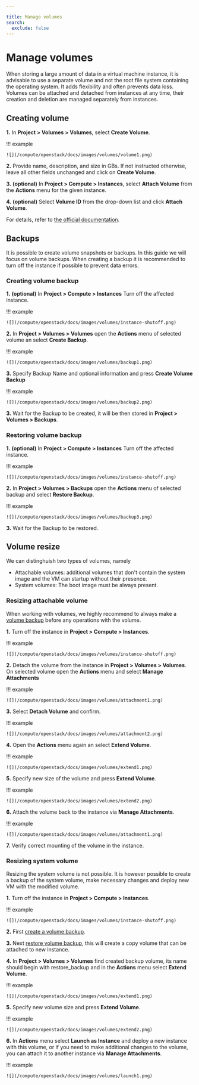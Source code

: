 ```yaml
---

title: Manage volumes
search:
  exclude: false
---
```


# Manage volumes

When storing a large amount of data in a virtual machine instance, it is advisable to use a separate volume and not the
root file system containing the operating system. It adds flexibility and often prevents data loss. Volumes can be
attached and detached from instances at any time, their creation and deletion are managed separately from instances.

## Creating volume

__1.__ In **Project &gt; Volumes &gt; Volumes**, select **Create Volume**.

!!! example

    ![](/compute/openstack/docs/images/volumes/volume1.png)

__2.__ Provide name, description, and size in GBs. If not instructed otherwise, leave all other fields unchanged and click on **Create Volume**.

__3.__ __(optional)__ In **Project &gt; Compute &gt; Instances**, select **Attach Volume** from the **Actions** menu for the
   given instance.

__4.__ __(optional)__ Select **Volume ID** from the drop-down list and click **Attach Volume**.

For details, refer to [the official documentation](https://docs.openstack.org/horizon/train/user/manage-volumes.html).

## Backups

It is possible to create volume snapshots or backups. In this guide we will focus on volume backups. When creating a backup it is recommended to turn off the instance if possible to prevent data errors.

### Creating volume backup

__1.__ __(optional)__ In **Project &gt; Compute &gt; Instances** Turn off the affected instance.

!!! example

    ![](/compute/openstack/docs/images/volumes/instance-shutoff.png)

__2.__ In **Project &gt; Volumes &gt; Volumes** open the **Actions** menu of selected volume an select **Create Backup**.

!!! example

    ![](/compute/openstack/docs/images/volumes/backup1.png)

__3.__ Specify Backup Name and optional information and press **Create Volume Backup**

!!! example

    ![](/compute/openstack/docs/images/volumes/backup2.png)

__3.__ Wait for the Backup to be created, it will be then stored in **Project &gt; Volumes &gt; Backups**.

### Restoring volume backup

__1.__ __(optional)__ In **Project &gt; Compute &gt; Instances** Turn off the affected instance.

!!! example

    ![](/compute/openstack/docs/images/volumes/instance-shutoff.png)

__2.__ In **Project &gt; Volumes &gt; Backups** open the **Actions** menu of selected backup and select **Restore Backup**.

!!! example

    ![](/compute/openstack/docs/images/volumes/backup3.png)

__3.__ Wait for the Backup to be restored.

## Volume resize

We can distinghuish two types of volumes, namely

- Attachable volumes: additional volumes that don't contain the system image and the VM can startup without their presence.
- System volumes: The boot image must be always present.

### Resizing attachable volume

When working with volumes, we highly recommend to always make a [volume backup](#creating-volume-backup) before any operations with the volume.

__1.__ Turn off the instance in **Project &gt; Compute &gt; Instances**.

!!! example

    ![](/compute/openstack/docs/images/volumes/instance-shutoff.png)

__2.__ Detach the volume from the instance in **Project &gt; Volumes &gt; Volumes**. On selected volume open the **Actions** menu and select **Manage Attachments**

!!! example

    ![](/compute/openstack/docs/images/volumes/attachment1.png)

__3.__ Select **Detach Volume** and confirm.

!!! example

    ![](/compute/openstack/docs/images/volumes/attachment2.png)

__4.__ Open the **Actions** menu again an select **Extend Volume**.

!!! example

    ![](/compute/openstack/docs/images/volumes/extend1.png)

__5.__ Specify new size of the volume and press **Extend Volume**.

!!! example

    ![](/compute/openstack/docs/images/volumes/extend2.png)

__6.__ Attach the volume back to the instance via **Manage Attachments**.

!!! example

    ![](/compute/openstack/docs/images/volumes/attachment1.png)

__7.__ Verify correct mounting of the volume in the instance.


### Resizing system volume

Resizing the system volume is not possible. It is however possible to create a backup of the system volume, make necessary changes and deploy new VM with the modified volume.

__1.__ Turn off the instance in **Project &gt; Compute &gt; Instances**.

!!! example

    ![](/compute/openstack/docs/images/volumes/instance-shutoff.png)

__2.__ First [create a volume backup](#creating-volume-backup).

__3.__ Next [restore volume backup](#restoring-volume-backup), this will create a copy volume that can be attached to new instance.

__4.__ In **Project &gt; Volumes &gt; Volumes** find created backup volume, its name should begin with restore_backup and in the **Actions** menu select **Extend Volume**.

!!! example

    ![](/compute/openstack/docs/images/volumes/extend1.png)

__5.__ Specify new volume size and press **Extend Volume**.

!!! example

    ![](/compute/openstack/docs/images/volumes/extend2.png)

__6.__ In **Actions** menu select **Launch as Instance** and deploy a new instance with this volume, or if you need to make additional changes to the volume, you can attach it to another instance via **Manage Attachments**.

!!! example

    ![](/compute/openstack/docs/images/volumes/launch1.png)
